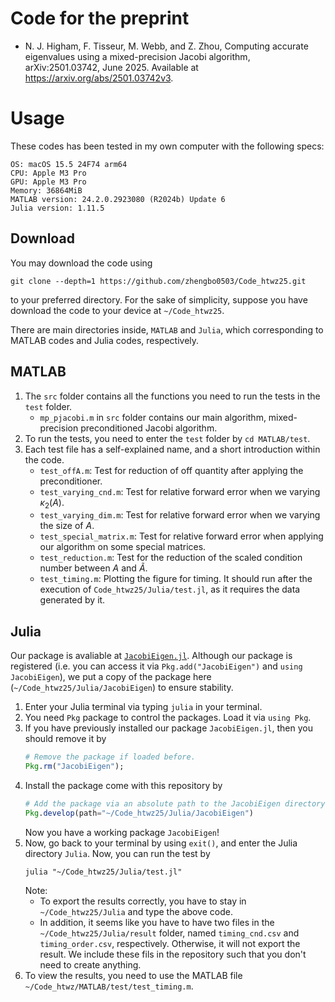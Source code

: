 # Code for the preprint
 - N. J. Higham, F. Tisseur, M. Webb, and Z. Zhou,
   Computing accurate eigenvalues using a mixed-precision Jacobi algorithm,
   arXiv:2501.03742, June 2025.
   Available at https://arxiv.org/abs/2501.03742v3.

# Usage 

These codes has been tested in my own computer with the following specs: 
```text
OS: macOS 15.5 24F74 arm64 
CPU: Apple M3 Pro 
GPU: Apple M3 Pro 
Memory: 36864MiB 
MATLAB version: 24.2.0.2923080 (R2024b) Update 6
Julia version: 1.11.5
```

## Download 
You may download the code using
```shell
git clone --depth=1 https://github.com/zhengbo0503/Code_htwz25.git 
```
to your preferred directory. 
For the sake of simplicity, suppose you have download the code to your device 
at `~/Code_htwz25`. 

There are main directories inside, `MATLAB` and `Julia`, which corresponding to 
MATLAB codes and Julia codes, respectively. 

## MATLAB 
1. The `src` folder contains all the functions you need to run the tests in the `test` folder. 
    - `mp_pjacobi.m` in `src` folder contains our main algorithm, mixed-precision preconditioned Jacobi algorithm.  
2. To run the tests, you need to enter the `test` folder by `cd MATLAB/test`.
3. Each test file has a self-explained name, and a short introduction within the code. 
   - `test_offA.m`: Test for reduction of $\mathrm{off}$ quantity after applying the preconditioner. 
   - `test_varying_cnd.m`: Test for relative forward error when we varying $\kappa_2(A)$.
   - `test_varying_dim.m`: Test for relative forward error when we varying the size of $A$.
   - `test_special_matrix.m`: Test for relative forward error when applying our algorithm on some special matrices.  
   - `test_reduction.m`: Test for the reduction of the scaled condition number between $A$ and $\widetilde{A}$. 
   - `test_timing.m`: Plotting the figure for timing. It should run after the execution of `Code_htwz25/Julia/test.jl`, as it requires the data generated by it. 

## Julia 
Our package is avaliable at [`JacobiEigen.jl`](https://github.com/zhengbo0503/JacobiEigen.jl).
Although our package is registered (i.e. you can access it via `Pkg.add("JacobiEigen")` and `using JacobiEigen`), we put a copy of the package here (`~/Code_htwz25/Julia/JacobiEigen`) to ensure stability.

1. Enter your Julia terminal via typing `julia` in your terminal. 
2. You need `Pkg` package to control the packages. Load it via `using Pkg`. 
3. If you have previously installed our package `JacobiEigen.jl`, then you should remove it by 
   ```julia 
   # Remove the package if loaded before. 
   Pkg.rm("JacobiEigen");
   ```
4. Install the package come with this repository by
   ```julia
   # Add the package via an absolute path to the JacobiEigen directory.
   Pkg.develop(path="~/Code_htwz25/Julia/JacobiEigen")
   ```
   Now you have a working package `JacobiEigen`!
5. Now, go back to your terminal by using `exit()`, and enter the Julia directory `Julia`. Now, you can run the test by 
   ```shell
   julia "~/Code_htwz25/Julia/test.jl"
   ```
   Note:
    - To export the results correctly, you have to stay in `~/Code_htwz25/Julia` and type the above code.
    - In addition, it seems like you have to have two files in the `~/Code_htwz25/Julia/result` folder, named `timing_cnd.csv` and `timing_order.csv`, respectively. Otherwise, it will not export the result. We include these fils in the repository such that you don't need to create anything. 
6. To view the results, you need to use the MATLAB file `~/Code_htwz/MATLAB/test/test_timing.m`. 


